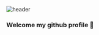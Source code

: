 ![header](https://capsule-render.vercel.app/api?type=wave&color=auto&height=300&section=header&text=capsule%20render&fontSize=90)

### Welcome my github profile 👋

<!--
**wjddidgjs/wjddidgjs** is a ✨ _special_ ✨ repository because its `README.md` (this file) appears on your GitHub profile.

Here are some ideas to get you started:

- 🔭 I’m currently working on Programming Language (C Language, Pyhton Language)
- 🌱 I’m currently learning ...
- 👯 I’m looking to collaborate on ...
- 🤔 I’m looking for help with ...
- 💬 Ask me about ...
- 📫 How to reach me: ...
- 😄 Pronouns: ...
- ⚡ Fun fact: ...
-->
